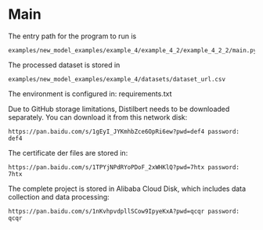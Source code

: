 # Main

The entry path for the program to run is
```angular2html
examples/new_model_examples/example_4/example_4_2/example_4_2_2/main.py
```

The processed dataset is stored in
```angular2html
examples/new_model_examples/example_4/datasets/dataset_url.csv
```
The environment is configured in: requirements.txt

Due to GitHub storage limitations, Distilbert needs to be downloaded separately. You can download it from this network disk:
```angular2html
https://pan.baidu.com/s/1gEyI_JYKmhbZce6OpRi6ew?pwd=def4 password: def4
```

The certificate der files are stored in:
```angular2html
https://pan.baidu.com/s/1TPYjNPdRYoPDoF_2xWHKlQ?pwd=7htx password: 7htx
```


The complete project is stored in Alibaba Cloud Disk, which includes data collection and data processing:
```angular2html
https://pan.baidu.com/s/1nKvhpvdpllSCow9IpyeKxA?pwd=qcqr password: qcqr
```


